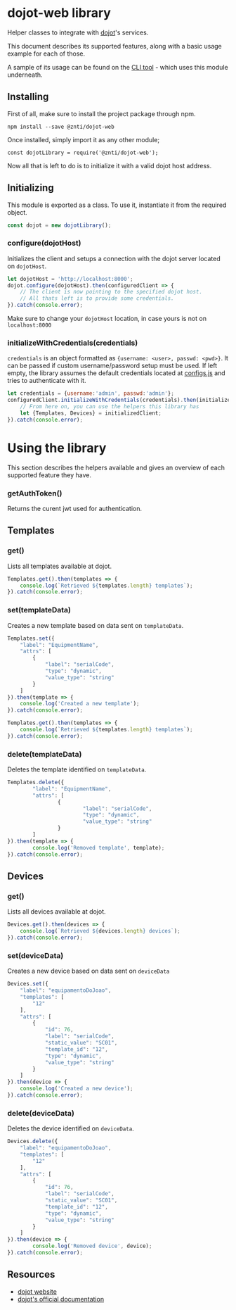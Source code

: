 # dojot-web library
Helper classes to integrate with [dojot](http://www.dojot.com.br/)'s services.

This document describes its supported features, along with a basic usage example for each of those.

A sample of its usage can be found on the [CLI tool](https://github.com/znti/dojot-cli ) - which uses this module underneath.

## Installing
First of all, make sure to install the project package through npm.

`npm install --save @znti/dojot-web`

Once installed, simply import it as any other module; 

`const dojotLibrary = require('@znti/dojot-web');`

Now all that is left to do is to initialize it with a valid dojot host address.

## Initializing

This module is exported as a class. To use it, instantiate it from the required object.

```js
const dojot = new dojotLibrary();
```

### configure(dojotHost)
Initializes the client and setups a connection with the dojot server located on `dojotHost`.

```js
let dojotHost = 'http://localhost:8000';
dojot.configure(dojotHost).then(configuredClient => {
	// The client is now pointing to the specified dojot host.
	// All thats left is to provide some credentials.
}).catch(console.error);
```

Make sure to change your `dojotHost` location, in case yours is not on `localhost:8000`

### initializeWithCredentials(credentials)

`credentials` is an object formatted as `{username: <user>, passwd: <pwd>}`. It can be passed if custom username/password setup must be used. If left empty, the library assumes the default credentials located at [configs.js](https://github.com/znti/dojot-web/blob/master/src/configs.js) and tries to authenticate with it.

```js
let credentials = {username:'admin', passwd:'admin'};
configuredClient.initializeWithCredentials(credentials).then(initializedClient => {
	// From here on, you can use the helpers this library has
	let {Templates, Devices} = initializedClient;
}).catch(console.error);
```

# Using the library

This section describes the helpers available and gives an overview of each supported feature they have.

### getAuthToken()
Returns the curent jwt used for authentication.

## Templates

### get()
Lists all templates available at dojot.

```js
Templates.get().then(templates => {
	console.log(`Retrieved ${templates.length} templates`);
}).catch(console.error);
```

### set(templateData)
Creates a new template based on data sent on `templateData`.

```js
Templates.set({
	"label": "EquipmentName",
	"attrs": [
		{
			"label": "serialCode",
			"type": "dynamic",
			"value_type": "string"
		}
	]
}).then(template => {
	console.log('Created a new template');
}).catch(console.error);

Templates.get().then(templates => {
	console.log(`Retrieved ${templates.length} templates`);
}).catch(console.error);
```

### delete(templateData)
Deletes the template identified on `templateData`.

```js
Templates.delete({
        "label": "EquipmentName",
        "attrs": [
                {
                        "label": "serialCode",
                        "type": "dynamic",
                        "value_type": "string"
                }
        ]
}).then(template => {
        console.log('Removed template', template);
}).catch(console.error);
```

## Devices

### get()
Lists all devices available at dojot.

```js
Devices.get().then(devices => {
	console.log(`Retrieved ${devices.length} devices`);
}).catch(console.error);
```

### set(deviceData)
Creates a new device based on data sent on `deviceData`

```js
Devices.set({
	"label": "equipamentoDoJoao",
	"templates": [
		"12"
	],
	"attrs": [
		{
			"id": 76,
			"label": "serialCode",
			"static_value": "SC01",
			"template_id": "12",
			"type": "dynamic",
			"value_type": "string"
		}
	]
}).then(device => {
	console.log('Created a new device');
}).catch(console.error);
```

### delete(deviceData)
Deletes the device identified on `deviceData`.

```js
Devices.delete({
	"label": "equipamentoDoJoao",
	"templates": [
		"12"
	],
	"attrs": [
		{
			"id": 76,
			"label": "serialCode",
			"static_value": "SC01",
			"template_id": "12",
			"type": "dynamic",
			"value_type": "string"
		}
	]
}).then(device => {
        console.log('Removed device', device);
}).catch(console.error);
```

## Resources

* [dojot website](http://dojot.com.br/)
* [dojot's official documentation](https://dojotdocs.readthedocs.io/en/stable/index.html)

